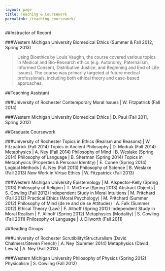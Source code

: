 ```yaml
---
layout: page
title: Teaching & Coursework
permalink: /teaching-coursework/
---
```


##Instructor of Record

###Western Michigan University
Biomedical Ethics (Summer & Fall 2012, Spring 2013)

>Using Bioethics by Louis Vaughn, the course covered various topics in Medical and Bio-Research ethics (e.g. Autonomy, Paternalism, Informed Consent, Distributive Justice, and Beginning and End of Life Issues). The course was primarily targeted at future medical professionals, including both ethical theory and case-based approaches.

##Teaching Assistant

###University of Rochester
Contemporary Moral Issues | W. Fitzpatrick (Fall 2014)

###Western Michigan University
Biomedical Ethics | D. Paul (Fall 2011, Spring 2012)

##Graduate Coursework

###University of Rochester
Topics in Ethics (Realism and Reasons) | W. Fitzpatrick (Fall 2014)
Topics in Ancient Philosophy | D. Modrak (Fall 2014)
Metaphysics | A. Ney (Fall 2014)
Philosophy of Mind | B. Weslake (Spring 2014)
Philosophy of Language | B. Sherman (Spring 2014)
Topics in Metaphysics (Properties & Personal Identity) | E. Conee (Spring 2014)
Logical Methods | A. Ney (Fall 2013)
Philosophy of Science | B. Weslake (Fall 2013)
New Work in Virtue Ethics | W. Fitzpatrick (Fall 2013)

###Western Michigan University
Epistemology | M. Alspector-Kelly (Spring 2013)
Philosophy of Religion | T. McGrew (Spring 2013)
Abstract Objects | S. Cowling (Fall 2012)
Independent Study in Moral Intuitions | M. Pritchard (Fall 2012)
Practical Ethics (Moral Psychology) | M. Pritchard (Summer 2012)
Philosophy of Mind (de re and de se Attitudes) | A. Falk (Summer 2012)
Ethical Theory (Law) | F. Allhoff (Spring 2012)
Independent Study in Moral Realism | F. Allhoff (Spring 2012)
Metaphysics (Modality) | S. Cowling (Fall 2011)
Philosophy of Language | J. Dilworth (Fall 2011)

##Reading Groups

###University of Rochester
Scrutibility/Structuralism (David Chalmers/Steven French) | A. Ney (Summer 2014)
Metaphysics (David Lewis) | A. Ney (Fall 2013)

###Western Michigan University
Philosophy of Physics (Spring 2012)
Physicalism | S. Cowling (Fall 2012)